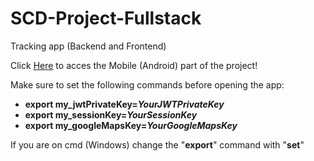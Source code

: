 # SCD-Project-Fullstack
Tracking app (Backend and Frontend)

Click [Here](https://github.com/AvramCatalin/SCD-Project-Mobile)
 to acces the Mobile (Android) part of the project!

Make sure to set the following commands before opening the app:
<ul>
<li><strong>export my_jwtPrivateKey=<em>YourJWTPrivateKey</em></strong></li> 
<li><strong>export my_sessionKey=<em>YourSessionKey</em></strong></li> 
<li><strong>export my_googleMapsKey=<em>YourGoogleMapsKey</em></strong></li> 
</ul>

If you are on cmd (Windows) change the "<strong>export</strong>" command with "<strong>set</strong>"